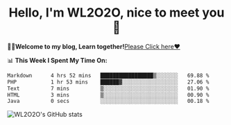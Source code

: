 <h1 align = "center">Hello, I'm WL2O2O, nice to meet you 👋</h1>

🧑‍💻**Welcome to my blog, Learn together!**[Please Click here❤️](https://wl2o2o.github.io)

📊 **This Week I Spent My Time On:**
<!--START_SECTION:waka-->

```txt
Markdown      4 hrs 52 mins   █████████████████▒░░░░░░░   69.88 %
PHP           1 hr 53 mins    ██████▓░░░░░░░░░░░░░░░░░░   27.06 %
Text          7 mins          ▒░░░░░░░░░░░░░░░░░░░░░░░░   01.90 %
HTML          3 mins          ▒░░░░░░░░░░░░░░░░░░░░░░░░   00.90 %
Java          0 secs          ░░░░░░░░░░░░░░░░░░░░░░░░░   00.18 %
```

<!--END_SECTION:waka-->

![WL2O2O's GitHub stats](https://github-readme-stats.vercel.app/api?username=wl2o2o&show_icons=true)


<!--
**WL2O2O/WL2O2O** is a ✨ _special_ ✨ repository because its `README.md` (this file) appears on your GitHub profile.

Here are some ideas to get you started:

- 🔭 I’m currently working on ...
- 🌱 I’m currently learning ...
- 👯 I’m looking to collaborate on ...
- 🤔 I’m looking for help with ...
- 💬 Ask me about ...
- 📫 How to reach me: ...
- 😄 Pronouns: ...
- ⚡ Fun fact: ...
-->
